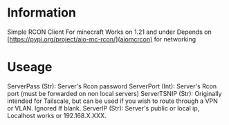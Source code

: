 # Information
  Simple RCON Client For minecraft
  Works on 1.21 and under
  Depends on [https://pypi.org/project/aio-mc-rcon/](aiomcrcon) for networking
# Useage
  ServerPass (Str): Server's Rcon password
  ServerPort (Int): Server's Rcon port (must be forwarded on non local servers)
  ServerTSNIP (Str): Originally intended for Tailscale, but can be used if you wish to route through a VPN or VLAN. Ignored If blank.
  ServerIP (Str): Server's public or local ip, Localhost works or 192.168.X.XXX.
